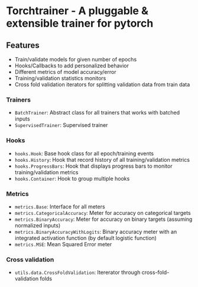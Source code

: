 # Torchtrainer - A pluggable & extensible trainer for pytorch #

## Features ##

* Train/validate models for given number of epochs
* Hooks/Callbacks to add personalized behavior
* Different metrics of model accuracy/error
* Training/validation statistics monitors
* Cross fold validation iterators for splitting validation data from train data

### Trainers ###

* `BatchTrainer`: Abstract class for all trainers that works with batched inputs
* `SupervisedTrainer`: Supervised trainer

### Hooks ###

* `hooks.Hook`: Base hook class for all epoch/training events
* `hooks.History`: Hook that record history of all training/validation metrics
* `hooks.ProgressBars`: Hook that displays progress bars to monitor training/validation metrics
* `hooks.Container`: Hook to group multiple hooks

### Metrics ###

* `metrics.Base`: Interface for all meters
* `metrics.CategoricalAccuracy`: Meter for accuracy on categorical targets
* `metrics.BinaryAccuracy`: Meter for accuracy on binary targets (assuming normalized inputs)
* `metrics.BinaryAccuracyWithLogits`: Binary accuracy meter with an integrated activation function (by default logistic function)
* `metrics.MSE`: Mean Squared Error meter

### Cross validation ###

* `utils.data.CrossFoldValidation`: Itererator through cross-fold-validation folds
